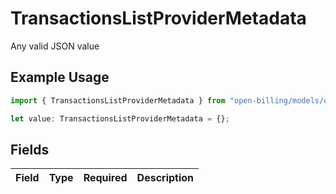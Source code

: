 # TransactionsListProviderMetadata

Any valid JSON value

## Example Usage

```typescript
import { TransactionsListProviderMetadata } from "open-billing/models/operations";

let value: TransactionsListProviderMetadata = {};
```

## Fields

| Field       | Type        | Required    | Description |
| ----------- | ----------- | ----------- | ----------- |